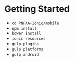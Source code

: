 Getting Started
===============

 - `cd PNPAA-Ionic/mobile`
 - `npm install`
 - `bower install`
 - `ionic resources`
 - `gulp plugins`
 - `gulp platforms`
 - `gulp android`